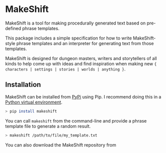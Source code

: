 # MakeShift

MakeShift is a tool for making procedurally generated text based on pre-defined phrase templates. 

This package includes a simple specification for how to write MakeShift-style phrase templates and an interpreter for generating text from those templates.

MakeShift is designed for dungeon masters, writers and storytellers of all kinds to help come up with ideas and find inspiration when making new `{ characters | settings | stories | worlds | anything }`.

## Installation

MakeShift can be installed from [PyPi](https://pypi.org/project/makeshift/) using Pip. I recommend doing this in a [Python virtual environment](https://docs.python.org/3/tutorial/venv.html).
```bash
> pip install makeshift
```

You can call `makeshift` from the command-line and provide a phrase template file to generate a random result.

```bash
> makeshift /path/to/file/my_template.txt
```

You can also download the MakeShift repository from [](https://github.com/MJoseph1234/makeshift)

